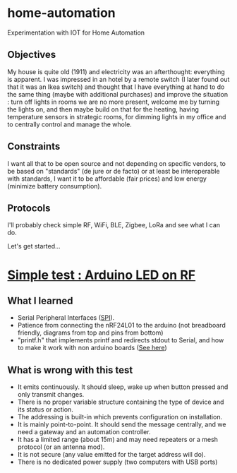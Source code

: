 # home-automation
Experimentation with IOT for Home Automation

## Objectives
My house is quite old (1911) and electricity was an afterthought: everything is apparent.  I was impressed in an hotel by a remote switch (I later found out that it was an Ikea switch) and thought that I have everything at hand to do the same thing (maybe with additional purchases) and improve the situation : turn off lights in rooms we are no more present, welcome me by turning the lights on, and then maybe build on that for the heating, having temperature sensors in strategic rooms, for dimming lights in my office and to centrally control and manage the whole.

## Constraints
I want all that to be open source and not depending on specific vendors, to be based on "standards" (de jure or de facto) or at least be interoperable with standards, I want it to be affordable (fair prices) and low energy (minimize battery consumption).

## Protocols
I'll probably check simple RF, WiFi, BLE, Zigbee, LoRa and see what I can do.

Let's get started... 

# [Simple test : Arduino LED on RF](/ArduinoRF24ButtonLED)

## What I learned
* Serial Peripheral Interfaces ([SPI](https://en.wikipedia.org/wiki/Serial_Peripheral_Interface)).
* Patience from connecting the nRF24L01 to the arduino (not breadboard friendly, diagrams from top and pins from bottom)
* "printf.h" that implements printf and redirects stdout to Serial, and how to make it work with non arduino boards ([See here](/printf2serial.md))

## What is wrong with this test
* It emits continuously. It should sleep, wake up when button pressed and only transmit changes.
* There is no proper variable structure containing the type of device and its status or action.
* The addressing is built-in which prevents configuration on installation.
* It is mainly point-to-point. It should send the message centrally, and we need a gateway and an automation controller.
* It has a limited range (about 15m) and may need repeaters or a mesh protocol (or an antenna mod).
* It is not secure (any value emitted for the target address will do).
* There is no dedicated power supply (two computers with USB ports)








